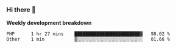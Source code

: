 ### Hi there 👋


**Weekly development breakdown**

<!--START_SECTION:waka-->
```text
PHP      1 hr 27 mins    ████████████████████████▓   98.02 % 
Other    1 min           ▒░░░░░░░░░░░░░░░░░░░░░░░░   01.66 % 
```
<!--END_SECTION:waka-->
